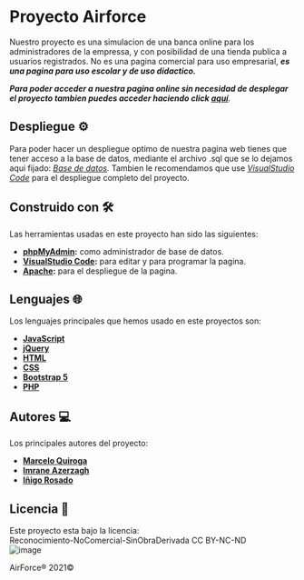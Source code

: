 # Proyecto Airforce
Nuestro proyecto es una simulacion de una banca online para los administradores de la empressa, y con posibilidad de una tienda publica a usuarios registrados. No es una pagina comercial para uso empresarial, _**es una pagina para uso escolar y de uso  didactico.**_  
  
_**Para poder acceder a nuestra pagina online sin necesidad de desplegar el proyecto tambien puedes acceder haciendo click [aquí](http://bat.zerbitzaria.net)**._


## Despliegue ⚙️
Para poder hacer un despliegue optimo de nuestra pagina web tienes que tener acceso a la base de datos, mediante el archivo .sql que se lo dejamos aqui fijado: _[Base de datos](https://github.com/MarceloQuiroga/proyectoAirforce/tree/main/resources/bbdd/AirForceBBDD.sql)._
Tambien le recomendamos que use _[VisualStudio Code](https://code.visualstudio.com)_ para el despliegue completo del proyecto.


## Construido con 🛠️
Las herramientas usadas en este proyecto han sido las siguientes:
* **[phpMyAdmin](https://www.phpmyadmin.net):** como administrador de base de datos.
* **[VisualStudio Code](https://code.visualstudio.com):** para editar y para programar la pagina.
* **[Apache](https://httpd.apache.org):** para el despliegue de la pagina.


## Lenguajes 🌐
Los lenguajes principales que hemos usado en este proyectos son:
* **[JavaScript](https://www.javascript.com)**
* **[jQuery](https://jquery.com)**
* **[HTML](https://html.com)**
* **[CSS](https://www.w3schools.com/css/)**
* **[Bootstrap 5](https://getbootstrap.com)**
* **[PHP](https://www.php.net)**


## Autores 💻
Los principales autores del proyecto:
* **[Marcelo Quiroga](https://github.com/MarceloQuiroga)**
* **[Imrane Azerzagh](https://github.com/Azerzax)**
* **[Iñigo Rosado](https://github.com/irosado21)**


## Licencia 📄
Este proyecto esta bajo la licencia:  
Reconocimiento-NoComercial-SinObraDerivada CC BY-NC-ND  
![image](https://user-images.githubusercontent.com/74302579/144413446-9796172f-a99b-4ac5-97b2-adc57094e99c.png)

AirForce® 2021©








